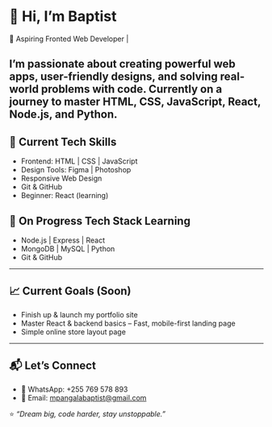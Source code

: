 # 👋 Hi, I’m Baptist  

🚀 Aspiring Fronted Web Developer |

I’m passionate about creating powerful web apps, user-friendly designs, and solving real-world problems with code. Currently on a journey to master HTML, CSS, JavaScript, React, Node.js, and Python.  
---

## 🔧 Current Tech Skills
-  Frontend: HTML | CSS | JavaScript 
-  Design Tools: Figma | Photoshop
- Responsive Web Design  
- Git & GitHub  
- Beginner: React (learning)  


## 🔧 On Progress Tech Stack Learning
-  Node.js | Express | React 
-  MongoDB | MySQL | Python 
-  Git & GitHub  

---

## 📈 Current Goals (Soon)
- Finish up & launch my portfolio site
- Master React & backend basics
– Fast, mobile-first landing page
- Simple online store layout page

---

## 📬 Let’s Connect
- 🤙 WhatsApp: +255 769 578 893   
- 📧 Email: mpangalabaptist@gmail.com


⭐️ *“Dream big, code harder, stay unstoppable.”*  
